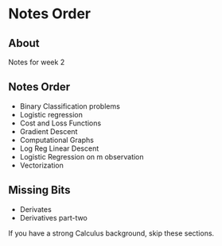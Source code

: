 # Notes Order

## About
Notes for week 2

## Notes Order
- Binary Classification problems
- Logistic regression
- Cost and Loss Functions
- Gradient Descent
- Computational Graphs
- Log Reg Linear Descent
- Logistic Regression on m observation
- Vectorization


## Missing Bits
- Derivates
- Derivatives part-two

If you have a strong Calculus background, skip these sections.